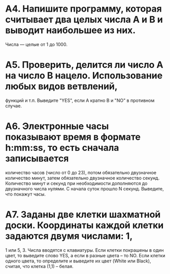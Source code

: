 # A4. Напишите программу, которая считывает два целых числа A и B и выводит наибольшее из них.
Числа — целые от 1 до 1000.


# A5. Проверить, делится ли число A на число B нацело. Использование любых видов ветвлений,
функций и т.п. Выведите "YES", если A кратно B и "NO" в противном случае.

# A6. Электронные часы показывают время в формате h:mm:ss, то есть сначала записывается
количество часов (число от 0 до 23), потом обязательно двузначное количество минут, затем
обязательно двузначное количество секунд. Количество минут и секунд при необходимости
дополняются до двузначного числа нулями. С начала суток прошло N секунд. Выведите, что
покажут часы.
# A7. Заданы две клетки шахматной доски. Координаты каждой клетки задаются двумя числами: 1,
1 или 5, 3. Числа вводятся с клавиатуры. Если клетки покрашены в один цвет, то выведите слово
YES, а если в разные цвета – то NO. Если клетки одного цвета, то определите и выведите их цвет
(White или Black), считая, что клетка (1,1) – белая.
